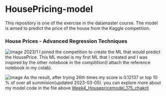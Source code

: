 # HousePricing-model
This repository is one of the exercise in the datamaster course. The model is aimed to predict the price of the house from the Kaggle competition. <br />
### House Prices - Advanced Regression Techniques <br />
![image](https://user-images.githubusercontent.com/112334326/222948810-392677f8-762f-4f32-b03b-5d796655ccdb.png)
2023/1 I joined the competition to create the ML that would predict the HousePrice. This ML model is my first ML that I created and I was inspired by the other notebook in the compitition(I attach the reference notebook in my colab).

![image](https://user-images.githubusercontent.com/112334326/222949062-29021a8e-9394-4a06-bade-bc5e5fa67609.png)
As the result, after trying 26th times my score is 0.12137 or top 10 % of over all summision(updated 2023-03-05). you can explore more about my model code in the file above [Week4_Housepricemodel_175_chakrit](https://github.com/Kritkikomo/HoursePricing-model/blob/main/Week4_Housepricemodel_175_chakrit.ipynb)
 
